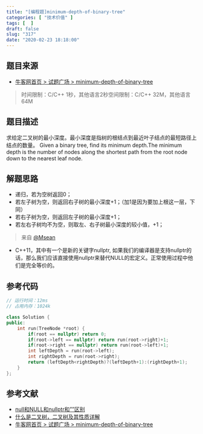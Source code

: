 ```yaml
---
title: "[编程题]minimum-depth-of-binary-tree"
categories: [ "技术价值" ]
tags: [  ]
draft: false
slug: "317"
date: "2020-02-23 18:18:00"
---
```


## 题目来源

- [牛客网首页 > 试题广场 > minimum-depth-of-binary-tree](https://www.nowcoder.com/questionTerminal/e08819cfdeb34985a8de9c4e6562e724?f=discussion)

> 时间限制：C/C++ 1秒，其他语言2秒空间限制：C/C++ 32M，其他语言64M

## 题目描述

求给定二叉树的最小深度。最小深度是指树的根结点到最近叶子结点的最短路径上结点的数量。
Given a binary tree, find its minimum depth.The minimum depth is the number of nodes along the shortest path from the root node down to the nearest leaf node.

## 解题思路

- 递归，若为空树返回0；
- 若左子树为空，则返回右子树的最小深度+1；（加1是因为要加上根这一层，下同）
- 若右子树为空，则返回左子树的最小深度+1；
- 若左右子树均不为空，则取左、右子树最小深度的较小值，+1；

> 来自 [@Msean](https://www.nowcoder.com/profile/231467)

- C++11，其中有一个是新的关键字nullptr, 如果我们的编译器是支持nullptr的话，那么我们应该直接使用nullptr来替代NULL的宏定义。正常使用过程中他们是完全等价的。

## 参考代码

```cpp
// 运行时间：12ms
// 占用内存：1024k

class Solution {
public:
    int run(TreeNode *root) {
        if(root == nullptr) return 0;
        if(root->left == nullptr) return run(root->right)+1;
        if(root->right == nullptr) return run(root->left)+1;
        int leftDepth = run(root->left);
        int rightDepth = run(root->right);
        return (leftDepth<rightDepth)?(leftDepth+1):(rightDepth+1);
    }
};

```

## 参考文献

- [null和NULL和nullptr和””区别](https://blog.csdn.net/cc1949/article/details/51249555)
- [什么是二叉树，二叉树及其性质详解](http://data.biancheng.net/view/192.html)
- [牛客网首页 > 试题广场 > minimum-depth-of-binary-tree](https://www.nowcoder.com/questionTerminal/e08819cfdeb34985a8de9c4e6562e724?f=discussion)

